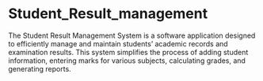 # Student_Result_management
The Student Result Management System is a software application designed to efficiently manage and maintain students’ academic records and examination results. This system simplifies the process of adding student information, entering marks for various subjects, calculating grades, and generating reports. 
